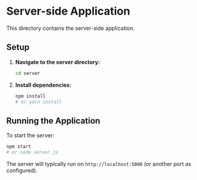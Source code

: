 # Server-side Application

This directory contains the server-side application.

## Setup

1.  **Navigate to the server directory:**

    ```bash
    cd server
    ```

2.  **Install dependencies:**
    ```bash
    npm install
    # or yarn install
    ```

## Running the Application

To start the server:

```bash
npm start
# or node server.js
```

The server will typically run on `http://localhost:5000` (or another port as configured).
